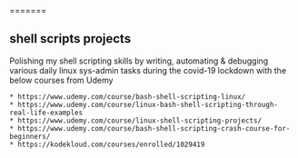 =======

## shell scripts projects ##
Polishing my shell scripting skills by writing, automating & debugging various daily linux sys-admin tasks during the covid-19 lockdown with the below courses from Udemy

```
* https://www.udemy.com/course/bash-shell-scripting-linux/
* https://www.udemy.com/course/linux-bash-shell-scripting-through-real-life-examples
* https://www.udemy.com/course/linux-shell-scripting-projects/
* https://www.udemy.com/course/bash-shell-scripting-crash-course-for-beginners/
* https://kodekloud.com/courses/enrolled/1029419
```
